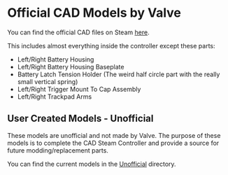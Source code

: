 # Official CAD Models by Valve

You can find the official CAD files on Steam [here](https://store.steampowered.com/news/app/353370/view/3931035846865618326).

This includes almost everything inside the controller except these parts:

* Left/Right Battery Housing
* Left/Right Battery Housing Baseplate
* Battery Latch Tension Holder (The weird half circle part with the really small vertical spring)
* Left/Right Trigger Mount To Cap Assembly
* Left/Right Trackpad Arms

## User Created Models - Unofficial

These models are unofficial and not made by Valve. The purpose of these models is to complete
the CAD Steam Controller and provide a source for future modding/replacement parts. 

You can find the current models in the [Unofficial](./Unofficial) directory.

